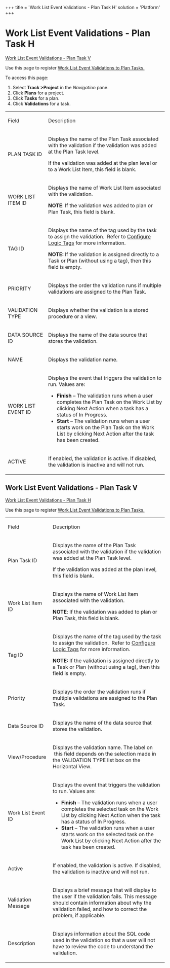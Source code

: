 +++
title = 'Work List Event Validations - Plan Task H'
solution = 'Platform'
+++

# Work List Event Validations - Plan Task H

[Work List Event Validations - Plan Task
V](#Work_List_Event_Validations_-_Plan_Task_V)

<div class="use">

Use this page to register [Work List Event Validations to Plan
Tasks.](../Use_Cases/Register_WorkList_Event_Validations_Plan_Task.htm)

</div>

To access this page:

1.  Select <span style="font-weight: bold;">Track \></span>**Project**
    in the *Navigation* pane.
2.  Click **Plans** for a project.
3.  Click **Tasks** for a plan.
4.  Click **Validations** for a task.

<table>
<tbody>
<tr class="odd">
<td><p>Field</p></td>
<td><p>Description</p></td>
</tr>
<tr class="even">
<td><p>PLAN TASK ID</p></td>
<td><p>Displays the name of the Plan Task associated with the validation if the validation was added at the Plan Task level.</p>
<p>If the validation was added at the plan level or to a Work List Item, this field is blank.</p></td>
</tr>
<tr class="odd">
<td><p>WORK LIST ITEM ID</p></td>
<td><p>Displays the name of Work List Item associated with the validation.</p>
<p><strong>NOTE</strong>: If the validation was added to plan or Plan Task, this field is blank.</p></td>
</tr>
<tr class="even">
<td><p>TAG ID</p></td>
<td><p>Displays the name of the tag used by the task to assign the validation.  Refer to <a href="../Use_Cases/Configure_Logic_Tags.htm">Configure Logic Tags</a> for more information.</p>
<p><strong>NOTE:</strong> If the validation is assigned directly to a Task or Plan (without using a tag), then this field is empty.</p></td>
</tr>
<tr class="odd">
<td><p>PRIORITY</p></td>
<td><p>Displays the order the validation runs if multiple validations are assigned to the Plan Task.</p></td>
</tr>
<tr class="even">
<td><p>VALIDATION TYPE</p></td>
<td><p>Displays whether the validation is a stored procedure or a view.</p></td>
</tr>
<tr class="odd">
<td><p>DATA SOURCE ID</p></td>
<td><p>Displays the name of the data source that stores the validation.</p></td>
</tr>
<tr class="even">
<td><p>NAME</p></td>
<td><p>Displays the validation name.</p></td>
</tr>
<tr class="odd">
<td><p>WORK LIST EVENT ID</p></td>
<td><p>Displays the event that triggers the validation to run. Values are:</p>
<ul>
<li><strong>Finish</strong> – The validation runs when a user completes the Plan Task on the Work List by clicking Next Action when a task has a status of In Progress.</li>
<li><strong>Start</strong> – The validation runs when a user starts work on the Plan Task on the Work List by clicking Next Action after the task has been created.</li>
</ul></td>
</tr>
<tr class="even">
<td><p>ACTIVE</p></td>
<td><p>If enabled, the validation is active. If disabled, the validation is inactive and will not run.</p></td>
</tr>
</tbody>
</table>

## <span id="Work_List_Event_Validations_-_Plan_Task_V"></span>Work List Event Validations - Plan Task V

[Work List Event Validations - Plan Task H](#)

<div class="use">

Use this page to register [Work List Event Validations to Plan
Tasks.](../Use_Cases/Register_WorkList_Event_Validations_Plan_Task.htm)

</div>

<table>
<tbody>
<tr class="odd">
<td><p>Field</p></td>
<td><p>Description</p></td>
</tr>
<tr class="even">
<td><p>Plan Task ID</p></td>
<td><p>Displays the name of the Plan Task associated with the validation if the validation was added at the Plan Task level.</p>
<p>If the validation was added at the plan level, this field is blank.</p></td>
</tr>
<tr class="odd">
<td><p>Work List Item ID</p></td>
<td><p>Displays the name of Work List Item associated with the validation.</p>
<p><strong>NOTE</strong>: If the validation was added to plan or Plan Task, this field is blank.</p></td>
</tr>
<tr class="even">
<td><p>Tag ID</p></td>
<td><p>Displays the name of the tag used by the task to assign the validation.  Refer to <a href="../Use_Cases/Configure_Logic_Tags.htm">Configure Logic Tags</a> for more information.</p>
<p><strong>NOTE:</strong> If the validation is assigned directly to a Task or Plan (without using a tag), then this field is empty.</p></td>
</tr>
<tr class="odd">
<td><p>Priority</p></td>
<td><p>Displays the order the validation runs if multiple validations are assigned to the Plan Task.</p></td>
</tr>
<tr class="even">
<td><p>Data Source ID</p></td>
<td><p>Displays the name of the data source that stores the validation.</p></td>
</tr>
<tr class="odd">
<td><p>View/Procedure</p></td>
<td><p>Displays the validation name. The label on  this field depends on the selection made in the VALIDATION TYPE list box on the Horizontal View.</p></td>
</tr>
<tr class="even">
<td><p>Work List Event ID</p></td>
<td><p>Displays the event that triggers the validation to run. Values are:</p>
<ul>
<li><strong>Finish</strong> – The validation runs when a user completes the selected task on the Work List by clicking Next Action when the task has a status of In Progress.</li>
<li><strong>Start</strong> – The validation runs when a user starts work on the selected task on the Work List by clicking Next Action after the task has been created.</li>
</ul></td>
</tr>
<tr class="odd">
<td><p>Active</p></td>
<td><p>If enabled, the validation is active. If disabled, the validation is inactive and will not run.</p></td>
</tr>
<tr class="even">
<td><p>Validation Message</p></td>
<td><p>Displays a brief message that will display to the user if the validation fails. This message should contain information about why the validation failed, and how to correct the problem, if applicable.</p></td>
</tr>
<tr class="odd">
<td><p>Description</p></td>
<td><p>Displays information about the SQL code used in the validation so that a user will not have to review the code to understand the validation.</p></td>
</tr>
</tbody>
</table>
